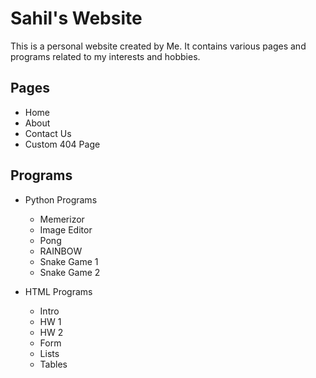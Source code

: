 # Sahil's Website

This is a personal website created by Me. It contains various pages and programs related to my interests and hobbies.

## Pages

- Home
- About
- Contact Us
- Custom 404 Page

## Programs

- Python Programs
  - Memerizor
  - Image Editor
  - Pong
  - RAINBOW
  - Snake Game 1
  - Snake Game 2

- HTML Programs
  - Intro
  - HW 1
  - HW 2
  - Form
  - Lists
  - Tables



